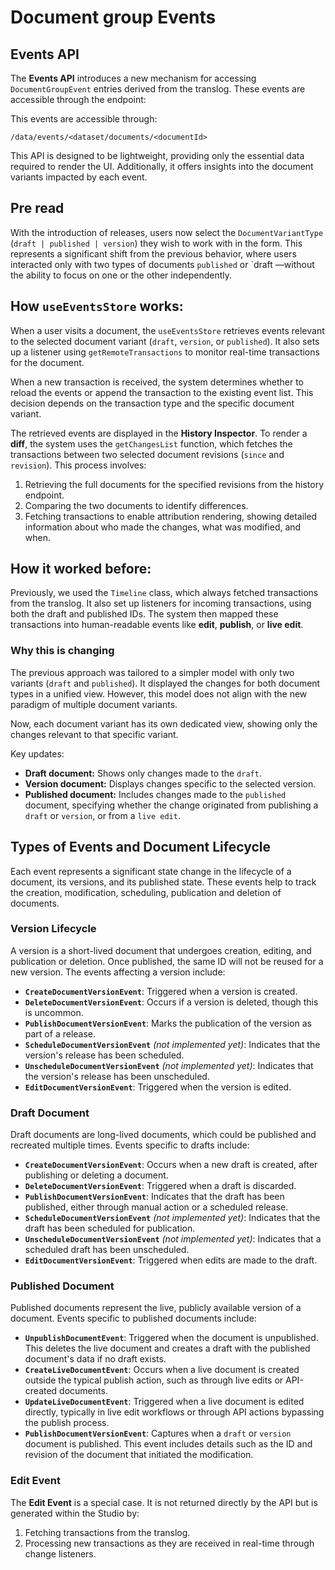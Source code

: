# Document group Events

## Events API

The **Events API** introduces a new mechanism for accessing `DocumentGroupEvent` entries derived from the translog. These events are accessible through the endpoint:

This events are accessible through:

```
/data/events/<dataset/documents/<documentId>
```

This API is designed to be lightweight, providing only the essential data required to render the UI. Additionally, it offers insights into the document variants impacted by each event.

## Pre read

With the introduction of releases, users now select the `DocumentVariantType` (`draft | published | version`) they wish to work with in the form. This represents a significant shift from the previous behavior, where users interacted only with two types of documents `published` or `draft —without the ability to focus on one or the other independently.

## How `useEventsStore` works:

When a user visits a document, the `useEventsStore` retrieves events relevant to the selected document variant (`draft`, `version`, or `published`). It also sets up a listener using `getRemoteTransactions` to monitor real-time transactions for the document.

When a new transaction is received, the system determines whether to reload the events or append the transaction to the existing event list. This decision depends on the transaction type and the specific document variant.

The retrieved events are displayed in the **History Inspector**. To render a **diff**, the system uses the `getChangesList` function, which fetches the transactions between two selected document revisions (`since` and `revision`). This process involves:

1. Retrieving the full documents for the specified revisions from the history endpoint.
2. Comparing the two documents to identify differences.
3. Fetching transactions to enable attribution rendering, showing detailed information about who made the changes, what was modified, and when.

## How it worked before:

Previously, we used the `Timeline` class, which always fetched transactions from the translog. It also set up listeners for incoming transactions, using both the draft and published IDs. The system then mapped these transactions into human-readable events like **edit**, **publish**, or **live edit**.

### Why this is changing

The previous approach was tailored to a simpler model with only two variants (`draft` and `published`). It displayed the changes for both document types in a unified view. However, this model does not align with the new paradigm of multiple document variants.

Now, each document variant has its own dedicated view, showing only the changes relevant to that specific variant.

Key updates:

- **Draft document:** Shows only changes made to the `draft`.
- **Version document:** Displays changes specific to the selected version.
- **Published document:** Includes changes made to the `published` document, specifying whether the change originated from publishing a `draft` or `version`, or from a `live edit`.

## Types of Events and Document Lifecycle

Each event represents a significant state change in the lifecycle of a document, its versions, and its published state. These events help to track the creation, modification, scheduling, publication and deletion of documents.

### **Version Lifecycle**

A version is a short-lived document that undergoes creation, editing, and publication or deletion. Once published, the same ID will not be reused for a new version. The events affecting a version include:

- **`CreateDocumentVersionEvent`**: Triggered when a version is created.
- **`DeleteDocumentVersionEvent`**: Occurs if a version is deleted, though this is uncommon.
- **`PublishDocumentVersionEvent`**: Marks the publication of the version as part of a release.
- **`ScheduleDocumentVersionEvent`** _(not implemented yet)_: Indicates that the version's release has been scheduled.
- **`UnscheduleDocumentVersionEvent`** _(not implemented yet)_: Indicates that the version's release has been unscheduled.
- **`EditDocumentVersionEvent`**: Triggered when the version is edited.

### **Draft Document**

Draft documents are long-lived documents, which could be published and recreated multiple times. Events specific to drafts include:

- **`CreateDocumentVersionEvent`**: Occurs when a new draft is created, after publishing or deleting a document.
- **`DeleteDocumentVersionEvent`**: Triggered when a draft is discarded.
- **`PublishDocumentVersionEvent`**: Indicates that the draft has been published, either through manual action or a scheduled release.
- **`ScheduleDocumentVersionEvent`** _(not implemented yet)_: Indicates that the draft has been scheduled for publication.
- **`UnscheduleDocumentVersionEvent`** _(not implemented yet)_: Indicates that a scheduled draft has been unscheduled.
- **`EditDocumentVersionEvent`**: Triggered when edits are made to the draft.

### **Published Document**

Published documents represent the live, publicly available version of a document. Events specific to published documents include:

- **`UnpublishDocumentEvent`**: Triggered when the document is unpublished. This deletes the live document and creates a draft with the published document's data if no draft exists.
- **`CreateLiveDocumentEvent`**: Occurs when a live document is created outside the typical publish action, such as through live edits or API-created documents.
- **`UpdateLiveDocumentEvent`**: Triggered when a live document is edited directly, typically in live edit workflows or through API actions bypassing the publish process.
- **`PublishDocumentVersionEvent`**: Captures when a `draft` or `version` document is published. This event includes details such as the ID and revision of the document that initiated the modification.

### **Edit Event**

The **Edit Event** is a special case. It is not returned directly by the API but is generated within the Studio by:

1. Fetching transactions from the translog.
2. Processing new transactions as they are received in real-time through change listeners.
